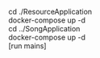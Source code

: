 cd ./ResourceApplication\
docker-compose up -d\
cd ../SongApplication\
docker-compose up -d\
[run mains]
